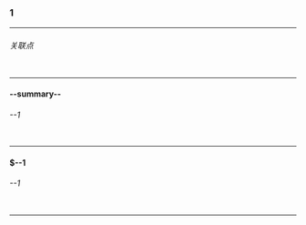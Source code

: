 ### 1

---

###### 关联点

```

```

---

#### --summary--

###### --1

```
```

---

#### $--1

###### --1

```
```



---

